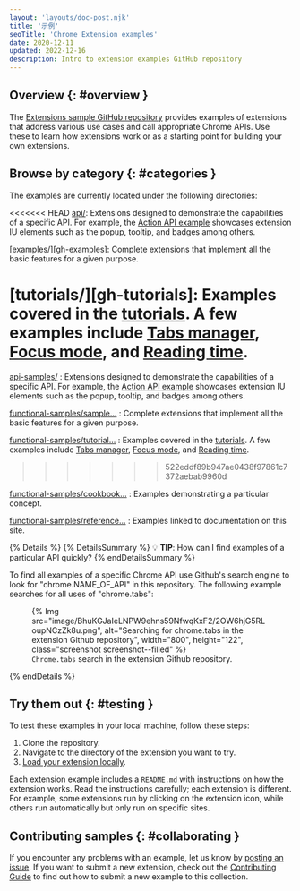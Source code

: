```yaml
---
layout: 'layouts/doc-post.njk'
title: '示例'
seoTitle: 'Chrome Extension examples'
date: 2020-12-11
updated: 2022-12-16
description: Intro to extension examples GitHub repository
---
```


## Overview {: #overview }

The [Extensions sample GitHub repository][gh-samples] provides examples of extensions that address various use cases and call appropriate Chrome APIs. Use these to learn how extensions work or as a starting point for building your own extensions.

## Browse by category {: #categories }

The examples are currently located under the following directories:

<<<<<<< HEAD
[api/][gh-api]: Extensions designed to demonstrate the capabilities of a specific API. For example, the [Action API example][gh-action] showcases extension IU elements such as the popup, tooltip, and badges among others.

[examples/][gh-examples]: Complete extensions that implement all the basic features for a given purpose.

[tutorials/][gh-tutorials]: Examples covered in the [tutorials][gs-tutorials]. A few examples include [Tabs manager][tut-tabs-man], [Focus mode][tut-fm], and [Reading time][tut-rt].
=======
[api-samples/][gh-api]
: Extensions designed to demonstrate the capabilities of a specific API. For example, the [Action API example][gh-action] showcases extension IU elements such as the popup, tooltip, and badges among others. 

[functional-samples/sample...][gh-functional-samples]
: Complete extensions that implement all the basic features for a given purpose.

[functional-samples/tutorial...][gh-functional-samples]
: Examples covered in the [tutorials][gs-tutorials]. A few examples include [Tabs manager][tut-tabs-man], [Focus mode][tut-fm], and [Reading time][tut-rt].
>>>>>>> 522eddf89b947ae0438f97861c7372aebab9960d

[functional-samples/cookbook...][gh-functional-samples]
: Examples demonstrating a particular concept.

[functional-samples/reference...][gh-functional-samples]
: Examples linked to documentation on this site.

{% Details %}
{% DetailsSummary %}
💡 **TIP**: How can I find examples of a particular API quickly?
{% endDetailsSummary %}

To find all examples of a specific Chrome API use Github's search engine to look for "chrome.NAME_OF_API" in this repository. The following example searches for all uses of "chrome.tabs":

<figure>
{% Img src="image/BhuKGJaIeLNPW9ehns59NfwqKxF2/2OW6hjG5RLoupNCzZk8u.png", alt="Searching for chrome.tabs in the extension Github repository", width="800", height="122", class="screenshot screenshot--filled"  %}  <figcaption>
<code>Chrome.tabs</code> search in the extension Github repository.
  </figcaption>
</figure>

{% endDetails %}

## Try them out {: #testing }

To test these examples in your local machine, follow these steps:

1. Clone the repository.
1. Navigate to the directory of the extension you want to try.
1. [Load your extension locally][dev-basics-locally].

Each extension example includes a `README.md` with instructions on how the extension works.
Read the instructions carefully; each extension is different. For example, some extensions run by clicking on the extension icon, while others run automatically but only run on specific sites.

## Contributing samples {: #collaborating }

If you encounter any problems with an example, let us know by [posting an issue][gh-issues]. If you want to submit a new extension, check out the [Contributing Guide][gh-contributing] to find out how to submit a new example to this collection.

[dev-basics-locally]: /docs/extensions/mv3/getstarted/development-basics/
[gh-action]: https://github.com/GoogleChrome/chrome-extensions-samples/tree/main/api-samples/action
[gh-api]: https://github.com/GoogleChrome/chrome-extensions-samples/tree/main/api-samples
[gh-contributing]: https://github.com/GoogleChrome/chrome-extensions-samples/blob/main/CONTRIBUTING.md
[gh-issues]: https://github.com/GoogleChrome/chrome-extensions-samples/issues
[gh-samples]: https://github.com/GoogleChrome/chrome-extensions-samples
[gh-functional-samples]: https://github.com/GoogleChrome/chrome-extensions-samples/tree/main/functional-samples
[gs-tutorials]: /docs/extensions/mv3/getstarted/#tutorial
[tut-fm]: /docs/extensions/mv3/getstarted/tut-focus-mode/
[tut-rt]: /docs/extensions/mv3/getstarted/tut-reading-time/
[tut-tabs-man]: /docs/extensions/mv3/getstarted/tut-tabs-manager/
